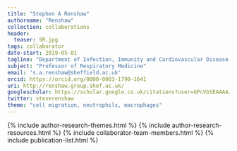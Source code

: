 ```yaml
---
title: "Stephen A Renshaw"
authorname: "Renshaw"
collection: collaborations
header:
  teaser: SR.jpg
tags: collaborator
date-start: 2019-05-01
tagline: "Department of Infection, Immunity and Cardiovascular Disease, University of Sheffield"
subject: "Professor of Respiratory Medicine"
email: 's.a.renshaw@sheffield.ac.uk'
orcid: https://orcid.org/0000-0003-1790-1641
uri: http://renshaw.group.shef.ac.uk/
googlescholar: https://scholar.google.co.uk/citations?user=GPcVbSEAAAAJ&hl=en
twitter: steverenshaw
theme: "cell migration, neutrophils, macrophages"
---
```

<p align= "justify">




{% include author-research-themes.html %}
{% include author-research-resources.html %}
{% include collaborator-team-members.html %}
{% include publication-list.html %}
